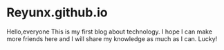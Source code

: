 # Reyunx.github.io
Hello,everyone
This is my first blog about technology.
I hope I can make more friends here and I will  share my knowledge as much as I can.
Lucky!
